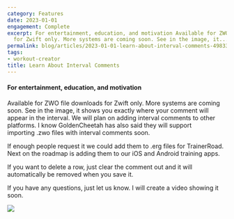 ```yaml
---
category: Features
date: 2023-01-01
engagement: Complete
excerpt: For entertainment, education, and motivation Available for ZWO file downloads
  for Zwift only. More systems are coming soon. See in the image, it...
permalink: blog/articles/2023-01-01-learn-about-interval-comments-49833ab07b92
tags:
- workout-creator
title: Learn About Interval Comments
---
```

#### For entertainment, education, and motivation

Available for ZWO file downloads for Zwift only. More systems are coming soon. See in the image, it shows you exactly where your comment will appear in the interval. We will plan on adding interval comments to other platforms. I know GoldenCheetah has also said they will support importing .zwo files with interval comments soon.

If enough people request it we could add them to .erg files for TrainerRoad. Next on the roadmap is adding them to our iOS and Android training apps.

If you want to delete a row, just clear the comment out and it will automatically be removed when you save it.

If you have any questions, just let us know. I will create a video showing it soon.

![](https://shared-web.s3.amazonaws.com/blog/images/2024-03-0LZpCJ_cjjW8LEeUl.jpg)
